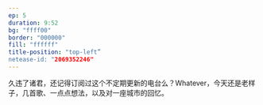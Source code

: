 ```yaml
---
ep: 5
duration: 9:52
bg: "ffff00"
border: "000000"
fill: "ffffff"
title-position: "top-left”
netease-id: "2069352246"
---
```

久违了诸君，还记得订阅过这个不定期更新的电台么？Whatever，今天还是老样子，几首歌、一点点想法，以及对一座城市的回忆。